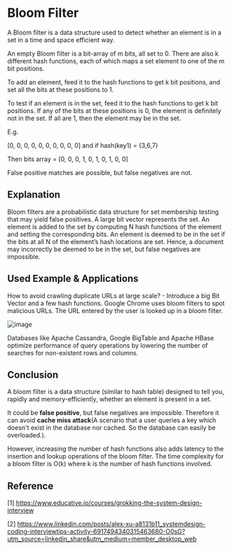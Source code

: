 # Bloom Filter

A Bloom filter is a data structure used to detect whether an element is in a set in a time and space efficient way.

An empty Bloom filter is a bit-array of m bits, all set to 0. There are also k different hash functions, each of which maps a set element to one of the m bit positions.

To add an element, feed it to the hash functions to get k bit positions, and set all the bits at these positions to 1.

To test if an element is in the set, feed it to the hash functions to get k bit positions. If any of the bits at these positions is 0, the element is definitely not in the set. If all are 1, then the element may be in the set.

E.g.

[0, 0, 0, 0, 0, 0, 0, 0, 0, 0] and if hash(key1) = {3,6,7}

Then bits array = [0, 0, 0, 1, 0, 1, 0, 1, 0, 0]

False positive matches are possible, but false negatives are not.

## Explanation

Bloom filters are a probabilistic data structure for set membership testing that may yield false positives. A large bit vector represents the set. An element is added to the set by computing N hash functions of the element and setting the corresponding bits. An element is deemed to be in the set if the bits at all N of the element’s hash locations are set. Hence, a document may incorrectly be deemed to be in the set, but false negatives are impossible.

## Used Example & Applications

How to avoid crawling duplicate URLs at large scale? - Introduce a big Bit Vector and a few hash functions. Google Chrome uses bloom filters to spot malicious URLs. The URL entered by the user is looked up in a bloom filter.

![image](https://media-exp1.licdn.com/dms/image/C5622AQFRyCkWiwDXFw/feedshare-shrink_2048_1536/0/1649259170391?e=2147483647&v=beta&t=nM_HQQn9M8Yy2BljknwBm5brb2qud9UCSswHaNEI9a4)

Databases like Apache Cassandra, Google BigTable and Apache HBase optimize performance of query operations by lowering the number of searches for non-existent rows and columns.

## Conclusion

A bloom filter is a data structure (similar to hash table) designed to tell you, rapidly and memory-efficiently, whether an element is present in a set.

It could be **false positive**, but false negatives are impossible. Therefore it can avoid **cache miss attack**(A scenario that a user queries a key which doesn't exist in the database nor cached. So the database can easily be overloaded.).

However, increasing the number of hash functions also adds latency to the insertion and lookup operations of the bloom filter. The time complexity for a bloom filter is O(k) where k is the number of hash functions involved.

## Reference

[1] <https://www.educative.io/courses/grokking-the-system-design-interview>

[2] <https://www.linkedin.com/posts/alex-xu-a8131b11_systemdesign-coding-interviewtips-activity-6917494340315463680-O0sG?utm_source=linkedin_share&utm_medium=member_desktop_web>

